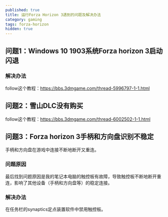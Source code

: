 ```yaml
---
published: true
title: 运行Forza Horizon 3遇到的问题及解决办法
category: gaming
tags: forza-horizon
hidden: true
---
```

## 问题1：Windows 10 1903系统Forza horizon 3启动闪退

### 解决办法

follow这个教程：https://bbs.3dmgame.com/thread-5996797-1-1.html

## 问题2：雪山DLC没有购买

follow这个教程：https://bbs.3dmgame.com/thread-6002502-1-1.html

## 问题3：Forza horizon 3手柄和方向盘识别不稳定

手柄和方向盘在游戏中连接不断地断开又重连。

### 问题原因

最后找到问题原因是我的笔记本电脑的触控板有故障，导致触控板不断地断开重连，影响了其他设备（手柄和方向盘等）的稳定连接。

### 解决办法

在任务栏的synaptics定点装置软件中禁用触控板。
